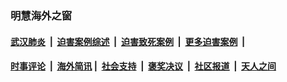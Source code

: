 
### 明慧海外之窗

####  [武汉肺炎](indexes/365.md?t=07202000) &nbsp;|&nbsp;  [迫害案例综述](indexes/328.md?t=07202000) &nbsp;|&nbsp; [迫害致死案例](indexes/277.md?t=07202000)  &nbsp;|&nbsp; [更多迫害案例](indexes/81.md?t=07202000)  &nbsp;|&nbsp; 
####  [时事评论](indexes/19.md?t=07202000) &nbsp;|&nbsp; [海外简讯](indexes/245.md?t=07202000)&nbsp;|&nbsp;  [社会支持](indexes/140.md?t=07202000) &nbsp;|&nbsp; [褒奖决议](indexes/282.md?t=07202000) &nbsp;|&nbsp; [社区报道](indexes/91.md?t=07202000)  &nbsp;|&nbsp; [天人之间](indexes/78.md?t=07202000) 


